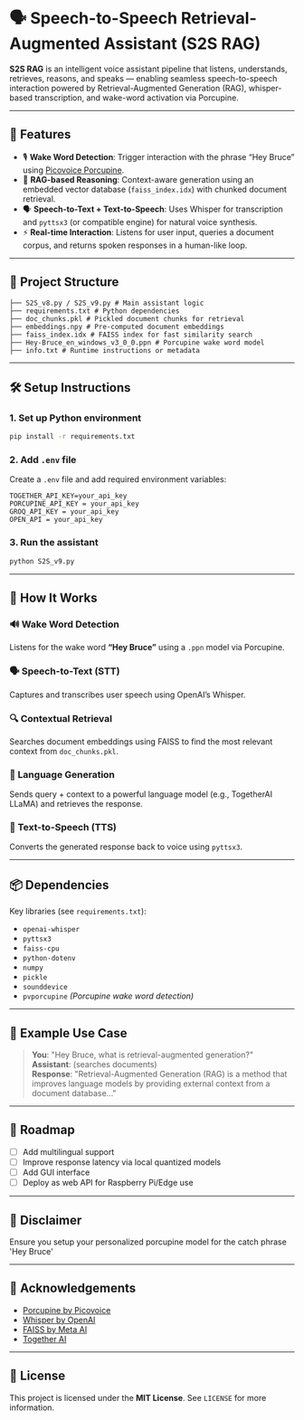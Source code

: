 # 🗣️ Speech-to-Speech Retrieval-Augmented Assistant (S2S RAG)

**S2S RAG** is an intelligent voice assistant pipeline that listens, understands, retrieves, reasons, and speaks — enabling seamless speech-to-speech interaction powered by Retrieval-Augmented Generation (RAG), whisper-based transcription, and wake-word activation via Porcupine.

---

## 🚀 Features

- 🎙️ **Wake Word Detection**: Trigger interaction with the phrase “Hey Bruce” using [Picovoice Porcupine](https://github.com/Picovoice/porcupine).
- 🧠 **RAG-based Reasoning**: Context-aware generation using an embedded vector database (`faiss_index.idx`) with chunked document retrieval.
- 🗣️ **Speech-to-Text + Text-to-Speech**: Uses Whisper for transcription and `pyttsx3` (or compatible engine) for natural voice synthesis.
- ⚡ **Real-time Interaction**: Listens for user input, queries a document corpus, and returns spoken responses in a human-like loop.

---

## 🧱 Project Structure

```S2S RAG/
├── S2S_v8.py / S2S_v9.py # Main assistant logic
├── requirements.txt # Python dependencies
├── doc_chunks.pkl # Pickled document chunks for retrieval
├── embeddings.npy # Pre-computed document embeddings
├── faiss_index.idx # FAISS index for fast similarity search
├── Hey-Bruce_en_windows_v3_0_0.ppn # Porcupine wake word model
├── info.txt # Runtime instructions or metadata
```
---



## 🛠️ Setup Instructions

### 1. Set up Python environment

```bash
pip install -r requirements.txt
```

### 2. Add `.env` file

Create a `.env` file and add required environment variables:

```env
TOGETHER_API_KEY=your_api_key
PORCUPINE_API_KEY = your_api_key
GROQ_API_KEY = your_api_key
OPEN_API = your_api_key

```

### 3. Run the assistant

```bash
python S2S_v9.py
```

---

## 🧠 How It Works

### 🔊 Wake Word Detection
Listens for the wake word **“Hey Bruce”** using a `.ppn` model via Porcupine. 

### 🗣️ Speech-to-Text (STT)
Captures and transcribes user speech using OpenAI’s Whisper.

### 🔍 Contextual Retrieval
Searches document embeddings using FAISS to find the most relevant context from `doc_chunks.pkl`.

### 🧠 Language Generation
Sends query + context to a powerful language model (e.g., TogetherAI LLaMA) and retrieves the response.

### 🔁 Text-to-Speech (TTS)
Converts the generated response back to voice using `pyttsx3`.

---

## 📦 Dependencies

Key libraries (see `requirements.txt`):

- `openai-whisper`
- `pyttsx3`
- `faiss-cpu`
- `python-dotenv`
- `numpy`
- `pickle`
- `sounddevice`
- `pvporcupine` *(Porcupine wake word detection)*

---

## 🧪 Example Use Case

> **You**: "Hey Bruce, what is retrieval-augmented generation?"  
> **Assistant**: (searches documents)  
> **Response**: "Retrieval-Augmented Generation (RAG) is a method that improves language models by providing external context from a document database..."

---

## 📍 Roadmap

- [ ] Add multilingual support  
- [ ] Improve response latency via local quantized models  
- [ ] Add GUI interface  
- [ ] Deploy as web API for Raspberry Pi/Edge use  

---

## 🔐 Disclaimer

Ensure you setup your personalized porcupine model for the catch phrase 'Hey Bruce'

---

## 🤝 Acknowledgements

- [Porcupine by Picovoice](https://github.com/Picovoice/porcupine)  
- [Whisper by OpenAI](https://github.com/openai/whisper)  
- [FAISS by Meta AI](https://github.com/facebookresearch/faiss)  
- [Together AI](https://www.together.ai/)  

---

## 📜 License

This project is licensed under the **MIT License**. See `LICENSE` for more information.
